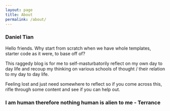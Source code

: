 ```yaml
---
layout: page
title: About
permalink: /about/
---
```


### Daniel Tian

Hello friends. Why start from scratch when we have whole templates, starter code as it were, to base off of?

This raggedy blog is for me to self-masturbatorily reflect on my own day to day life and recoup my thinking on various schools of thought / their relation to my day to day life.

Feeling lost and just need somewhere to reflect so if you come across this, rifle through some content and see if you can help out.

### I am human therefore nothing human is alien to me - Terrance
